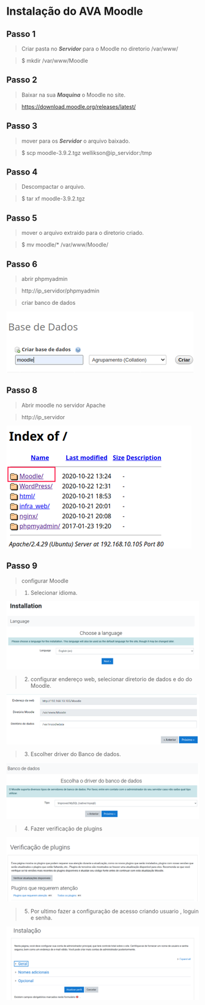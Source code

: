 # Instalação do AVA Moodle

## Passo 1

>Criar pasta no ***Servidor*** para o Moodle no diretorio /var/www/

>$ mkdir /var/www/Moodle

## Passo 2

>Baixar na sua ***Maquina*** o Moodle no site.

>https://download.moodle.org/releases/latest/

## Passo 3

>mover para os ***Servidor*** o arquivo baixado.

>$ scp moodle-3.9.2.tgz wellikson@ip_servidor:/tmp

## Passo 4

>Descompactar o arquivo.

>$ tar xf moodle-3.9.2.tgz

## Passo 5

>mover o arquivo extraido para o diretorio criado.

>$ mv moodle/* /var/www/Moodle/

## Passo 6

>abrir phpmyadmin

>http://ip_servidor/phpmyadmin

>criar banco de dados

![imagem criando banco de dandos](https://github.com/Wellikson/Instalacao-Moodle/blob/main/criarBanco.png)

## Passo 8

>Abrir moodle no servidor Apache

>http://ip_servidor

![imagem servidor web](https://github.com/Wellikson/Instalacao-Moodle/blob/main/servidor.png)

## Passo 9

>configurar Moodle

>1. Selecionar idioma.

![imagem seleção de idioma](https://github.com/Wellikson/Instalacao-Moodle/blob/main/linguagem.png)

>2. configurar endereço web, selecionar diretorio de dados e do do Moodle.

![imagem diretorios](https://github.com/Wellikson/Instalacao-Moodle/blob/main/diretorios.png)

>3. Escolher driver do Banco de dados.

![imagem driver do Banco de dados](https://github.com/Wellikson/Instalacao-Moodle/blob/main/driverbanco.png)

>4. Fazer verificação de plugins

![imagem verificação de plugins](https://github.com/Wellikson/Instalacao-Moodle/blob/main/plugins.png)

>5. Por ultimo fazer a configuração de acesso criando usuario , loguin e senha.

![imagem configuração de acesso](https://github.com/Wellikson/Instalacao-Moodle/blob/main/Screen%20Capture_select-area_20201022165351.png)